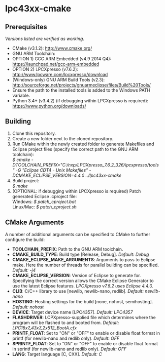 # lpc43xx-cmake
## Prerequisites
*Versions listed are verified as working.*
* CMake (v3.1.2): http://www.cmake.org/
* GNU ARM Toolchain:
 * OPTION 1) GCC ARM Embedded (v4.9 2014 Q4): https://launchpad.net/gcc-arm-embedded
 * OPTION 2) LPCXpresso (v7.6.2): http://www.lpcware.com/lpcxpresso/download
* (Windows-only) GNU ARM Build Tools (v2.3): http://sourceforge.net/projects/gnuarmeclipse/files/Build%20Tools/
 * Ensure the path to the installed tools is added to the Windows PATH variable.
* Python 3.4+ (v3.4.2) (if debugging within LPCXpresso is required): https://www.python.org/downloads/

## Building
1. Clone this repository.
2. Create a new folder next to the cloned repository.
3. Run CMake within the newly created folder to generate Makefiles and Eclipse project files (specify the correct path to the GNU ARM toolchain):  
*$ cmake -DTOOLCHAIN_PREFIX="C:/nxp/LPCXpresso_7.6.2_326/lpcxpresso/tools" -G "Eclipse CDT4 - Unix Makefiles" -DCMAKE_ECLIPSE_VERSION=4.4.0 ../lpc43xx-cmake*  
4. Build project:  
*$ make*  
5. (OPTIONAL: if debugging within LPCXpresso is required) Patch generated Eclipse .cproject file:  
Windows: *$ patch_cproject.bat*  
Linux/Mac: *$ patch_cproject.sh*  

## CMake Arguments
A number of additional arguments can be specified to CMake to further configure the build:
* **TOOLCHAIN_PREFIX**: Path to the GNU ARM toolchain.
* **CMAKE_BUILD_TYPE**: Build type [Release, Debug]. *Default: Debug*
* **CMAKE_ECLIPSE_MAKE_ARGUMENTS**: Arguments to pass to Eclipse make. Here the number of threads for parallel building can be specified. *Default: -j4*
* **CMAKE_ECLIPSE_VERSION**: Version of Eclipse to generate for. Specifying the correct version allows the CMake Eclipse Generator to use the latest Eclipse features. *LPCXpresso v7.6.2 uses Eclipse 4.4.0.*
* **CLIB**: C/C++ library to use [newlib, newlib-nano, redlib]. *Default: newlib-nano*
* **HOSTING**: Hosting settings for the build [none, nohost, semihosting]. *Default: nohost*
* **DEVICE**: Target device name [LPC4357]. *Default: LPC4357*
* **FLASHDRIVER**: LCPXpresso-supplied file which determines where the program will be flashed to and booted from. *Default: LPC18x7_43x7_2x512_BootA.cfx*
* **PRINTF_FLOAT**: Set to "ON" or "OFF" to enable or disable float format in printf (for newlib-nano and redlib only). *Default: OFF*
* **SPRINTF_FLOAT**: Set to "ON" or "OFF" to enable or disable float format in sprintf (for newlib-nano and redlib only). *Default: OFF*
* **LANG**: Target language [C, CXX]. *Default: C*